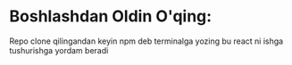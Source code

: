 # Boshlashdan Oldin O'qing:
  Repo clone qilingandan keyin npm deb terminalga yozing bu react ni ishga tushurishga yordam beradi